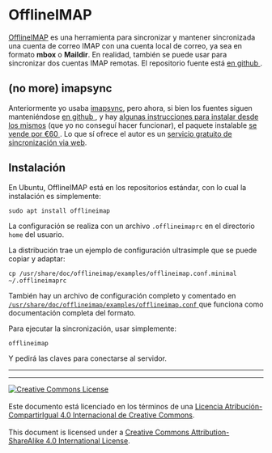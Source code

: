 # OfflineIMAP

[OfflineIMAP](http://www.offlineimap.org/) es una herramienta para sincronizar
y mantener sincronizada una cuenta de correo IMAP con una cuenta local de 
correo, ya sea en formato **mbox** o **Maildir**. 
En realidad, también se puede usar para sincronizar dos cuentas IMAP remotas.
El repositorio fuente está [en github
](https://github.com/OfflineIMAP/offlineimap/blob/master/offlineimap.conf).

## (no more) imapsync
Anteriormente yo usaba [imapsync](https://imapsync.lamiral.info/), pero ahora,
si bien los fuentes siguen manteniéndose [en github
](https://github.com/imapsync/imapsync), y hay [algunas instrucciones para
instalar desde los mismos](https://tecadmin.net/use-imapsync-on-ubuntu/) (que 
yo no conseguí hacer funcionar), el paquete instalable [se vende por €60
](https://imapsync.lamiral.info/#buy_all). Lo que sí ofrece el autor es un
[servicio gratuito de sincronización via web](https://imapsync.lamiral.info/X/).

## Instalación

En Ubuntu, OfflineIMAP está en los repositorios estándar, con lo cual la 
instalación es simplemente:
```
sudo apt install offlineimap
```

La configuración se realiza con un archivo `.offlineimaprc` en el directorio
`home` del usuario.

La distribución trae un ejemplo de configuración ultrasimple que se puede copiar
y adaptar:
```
cp /usr/share/doc/offlineimap/examples/offlineimap.conf.minimal ~/.offlineimaprc
```
También hay un archivo de configuración completo y comentado en
[`/usr/share/doc/offlineimap/examples/offlineimap.conf`
](https://github.com/OfflineIMAP/offlineimap/blob/master/offlineimap.conf) que
funciona como documentación completa del formato.

Para ejecutar la sincronización, usar simplemente:
```
offlineimap
```

Y pedirá las claves para conectarse al servidor.


___
<!-- LICENSE -->
___
<a rel="licencia" href="http://creativecommons.org/licenses/by-sa/4.0/deed.es">
<img alt="Creative Commons License" style="border-width:0"
src="https://i.creativecommons.org/l/by-sa/4.0/88x31.png" /></a>
<br /><br />
Este documento está licenciado en los términos de una <a rel="licencia"
href="http://creativecommons.org/licenses/by-sa/4.0/deed.es">
Licencia Atribución-CompartirIgual 4.0 Internacional de Creative Commons</a>.
<br /><br />
This document is licensed under a <a rel="license" 
href="http://creativecommons.org/licenses/by-sa/4.0/deed.en">
Creative Commons Attribution-ShareAlike 4.0 International License</a>.
<!-- END --> 

